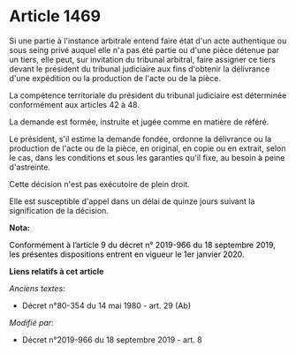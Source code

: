 # Article 1469

Si une partie à l'instance arbitrale entend faire état d'un acte authentique ou sous seing privé auquel elle n'a pas été
partie ou d'une pièce détenue par un tiers, elle peut, sur invitation du tribunal arbitral, faire assigner ce tiers devant le
président du tribunal judiciaire aux fins d'obtenir la délivrance d'une expédition ou la production de l'acte ou de la pièce.

La compétence territoriale du président du tribunal judiciaire est déterminée conformément aux articles 42 à 48.

La demande est formée, instruite et jugée comme en matière de référé.

Le président, s'il estime la demande fondée, ordonne la délivrance ou la production de l'acte ou de la pièce, en original, en
copie ou en extrait, selon le cas, dans les conditions et sous les garanties qu'il fixe, au besoin à peine d'astreinte.

Cette décision n'est pas exécutoire de plein droit.

Elle est susceptible d'appel dans un délai de quinze jours suivant la signification de la décision.

**Nota:**

<font color="black">Conformément à l’article 9 du décret n° 2019-966 du 18 septembre 2019, les présentes dispositions entrent
en vigueur le 1er janvier 2020.</font>

**Liens relatifs à cet article**

_Anciens textes_:

  - Décret n°80-354 du 14 mai 1980 - art. 29 (Ab)

_Modifié par_:

  - Décret n°2019-966 du 18 septembre 2019 - art. 8
